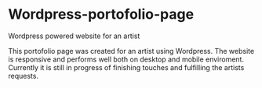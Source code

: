 # Wordpress-portofolio-page
Wordpress powered website for an artist

This portofolio page was created for an artist using Wordpress. The website is responsive and performs well both on desktop and mobile enviroment. Currently it is still in progress of finishing touches and fulfilling the artists requests.
